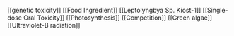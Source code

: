 [[genetic toxicity]]
[[Food Ingredient]]
[[Leptolyngbya Sp. Kiost-1]]
[[Single-dose Oral Toxicity]]
[[Photosynthesis]]
[[Competition]]
[[Green algae]]
[[Ultraviolet-B radiation]]
